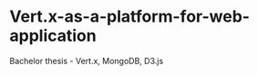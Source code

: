 Vert.x-as-a-platform-for-web-application
========================================

Bachelor thesis - Vert.x, MongoDB, D3.js
